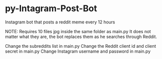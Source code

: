 # py-Intagram-Post-Bot
Instagram bot that posts a reddit meme every 12 hours

NOTE:
Requires 10 files jpg inside the same folder as main.py
It does not matter what they are, the bot replaces them as he searches through Reddit.

Change the subreddits list in main.py
Change the Reddit client id and client secret in main.py
Change Instagram username and password in main.py
